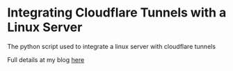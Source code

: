 # Integrating Cloudflare Tunnels with a Linux Server

The python script used to integrate a linux server with cloudflare tunnels

Full details at my blog [here]()
